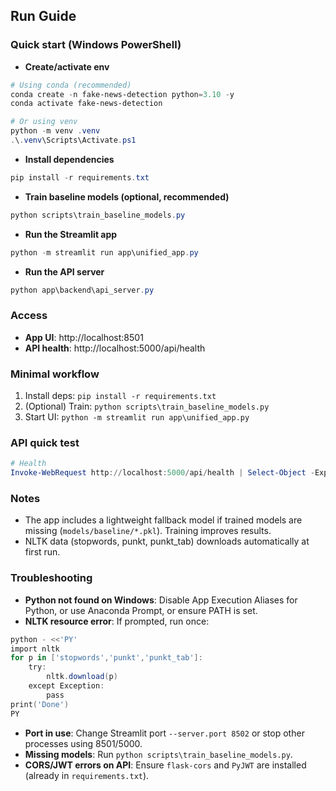 ## Run Guide

### Quick start (Windows PowerShell)
- **Create/activate env**
```powershell
# Using conda (recommended)
conda create -n fake-news-detection python=3.10 -y
conda activate fake-news-detection

# Or using venv
python -m venv .venv
.\.venv\Scripts\Activate.ps1
```

- **Install dependencies**
```powershell
pip install -r requirements.txt
```

- **Train baseline models (optional, recommended)**
```powershell
python scripts\train_baseline_models.py
```

- **Run the Streamlit app**
```powershell
python -m streamlit run app\unified_app.py
```

- **Run the API server**
```powershell
python app\backend\api_server.py
```

### Access
- **App UI**: http://localhost:8501
- **API health**: http://localhost:5000/api/health

### Minimal workflow
1. Install deps: `pip install -r requirements.txt`
2. (Optional) Train: `python scripts\train_baseline_models.py`
3. Start UI: `python -m streamlit run app\unified_app.py`

### API quick test
```powershell
# Health
Invoke-WebRequest http://localhost:5000/api/health | Select-Object -ExpandProperty Content
```

### Notes
- The app includes a lightweight fallback model if trained models are missing (`models/baseline/*.pkl`). Training improves results.
- NLTK data (stopwords, punkt, punkt_tab) downloads automatically at first run.

### Troubleshooting
- **Python not found on Windows**: Disable App Execution Aliases for Python, or use Anaconda Prompt, or ensure PATH is set.
- **NLTK resource error**: If prompted, run once:
```powershell
python - <<'PY'
import nltk
for p in ['stopwords','punkt','punkt_tab']:
    try:
        nltk.download(p)
    except Exception:
        pass
print('Done')
PY
```
- **Port in use**: Change Streamlit port `--server.port 8502` or stop other processes using 8501/5000.
- **Missing models**: Run `python scripts\train_baseline_models.py`.
- **CORS/JWT errors on API**: Ensure `flask-cors` and `PyJWT` are installed (already in `requirements.txt`).
